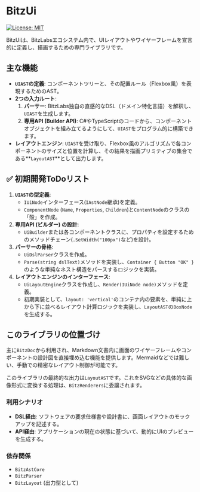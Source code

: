 # BitzUi

[![License: MIT](https://img.shields.io/badge/License-MIT-yellow.svg)](https://opensource.org/licenses/MIT)

BitzUiは、BitzLabsエコシステム内で、UIレイアウトやワイヤーフレームを宣言的に定義し、描画するための専門ライブラリです。

## 主な機能

-   **`UIAST`の定義**: コンポーネントツリーと、その配置ルール（Flexbox風）を表現するためのAST。
-   **2つの入力ルート**:
    1.  **パーサー**: BitzLabs独自の直感的なDSL（ドメイン特化言語）を解釈し、`UIAST`を生成します。
    2.  **専用API (Builder API)**: C#やTypeScriptのコードから、コンポーネントオブジェクトを組み立てるようにして、`UIAST`をプログラム的に構築できます。
-   **レイアウトエンジン**: `UIAST`を受け取り、Flexbox風のアルゴリズムで各コンポーネントのサイズと位置を計算し、その結果を描画プリミティブの集合である**`LayoutAST`**として出力します。

## ✅ 初期開発ToDoリスト

1.  **`UIAST`の型定義**:
    *   `IUiNode`インターフェース(`IAstNode`継承)を定義。
    *   `ComponentNode` (`Name`, `Properties`, `Children`)と`ContentNode`のクラスの「殻」を作成。
2.  **専用API (ビルダー) の設計**:
    *   `UiBuilder`または各コンポーネントクラスに、プロパティを設定するためのメソッドチェーン(`.SetWidth("100px")`など)を設計。
3.  **パーサーの骨格**:
    *   `UiDslParser`クラスを作成。
    *   `Parse(string dslText)`メソッドを実装し、`Container { Button "OK" }`のような単純なネスト構造をパースするロジックを実装。
4.  **レイアウトエンジンのインターフェース**:
    *   `UiLayoutEngine`クラスを作成し、`Render(IUiNode node)`メソッドを定義。
    *   初期実装として、`layout: 'vertical'`のコンテナ内の要素を、単純に上から下に並べるレイアウト計算ロジックを実装し、`LayoutAST`の`BoxNode`を生成する。

## このライブラリの位置づけ

主に`BitzDoc`から利用され、Markdown文書内に画面のワイヤーフレームやコンポーネントの設計図を直接埋め込む機能を提供します。Mermaidなどでは難しい、手動での精密なレイアウト制御が可能です。

このライブラリの最終的な出力は`LayoutAST`です。これをSVGなどの具体的な画像形式に変換する処理は、`BitzRenderers`に委譲されます。

### 利用シナリオ

-   **DSL経由**: ソフトウェアの要求仕様書や設計書に、画面レイアウトのモックアップを記述する。
-   **API経由**: アプリケーションの現在の状態に基づいて、動的にUIのプレビューを生成する。

### 依存関係

-   `BitzAstCore`
-   `BitzParser`
-   `BitzLayout` (出力型として)
